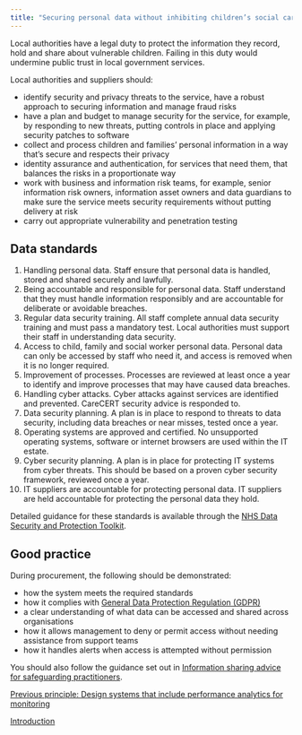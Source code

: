 ```yaml
---
title: "Securing personal data without inhibiting children’s social care practice"
---
```


Local authorities have a legal duty to protect the information they record, hold and share about vulnerable children. Failing in this duty would undermine public trust in local government services.

Local authorities and suppliers should:

* identify security and privacy threats to the service, have a robust approach to securing information and manage fraud risks
* have a plan and budget to manage security for the service, for example, by responding to new threats, putting controls in place and applying security patches to software
* collect and process children and families’ personal information in a way that’s secure and respects their privacy
* identity assurance and authentication, for services that need them, that balances the risks in a proportionate way 
* work with business and information risk teams, for example, senior information risk owners, information asset owners and data guardians to make sure the service meets security requirements without putting delivery at risk
* carry out appropriate vulnerability and penetration testing

## Data standards

1. Handling personal data. Staff ensure that personal data is handled, stored and shared securely and lawfully. 
2. Being accountable and responsible for personal data. Staff understand that they must handle information responsibly and are accountable for deliberate or avoidable breaches.
3. Regular data security training. All staff complete annual data security training and must pass a mandatory test. Local authorities must support their staff in understanding data security.
4. Access to child, family and social worker personal data. Personal data can only be accessed by staff who need it, and access is removed when it is no longer required.
5. Improvement of processes. Processes are reviewed at least once a year to identify and improve processes that may have caused data breaches. 
6. Handling cyber attacks. Cyber attacks against services are identified and prevented. CareCERT security advice is responded to.
7. Data security planning. A plan is in place to respond to threats to data security, including data breaches or near misses, tested once a year. 
8. Operating systems are approved and certified. No unsupported operating systems, software or internet browsers are used within the IT estate.
9. Cyber security planning. A plan is in place for protecting IT systems from cyber threats. This should be based on a proven cyber security framework, reviewed once a year.
10. IT suppliers are accountable for protecting personal data. IT suppliers are held accountable for protecting the personal data they hold.

Detailed guidance for these standards is available through the [NHS Data Security and Protection Toolkit](https://digital.nhs.uk/about-nhs-digital/our-work/nhs-digital-data-and-technology-standards/framework/beta---data-security-standards).

## Good practice

During procurement, the following should be demonstrated:

* how the system meets the required standards 
* how it complies with [General Data Protection Regulation (GDPR)](https://ico.org.uk/for-organisations/guide-to-data-protection/guide-to-the-general-data-protection-regulation-gdpr/)
* a clear understanding of what data can be accessed and shared across organisations
* how it allows management to deny or permit access without needing assistance from support teams
* how it handles alerts when access is attempted without permission

You should also follow the guidance set out in [Information sharing advice for safeguarding practitioners](https://www.gov.uk/government/publications/safeguarding-practitioners-information-sharing-advice).

[Previous principle: Design systems that include performance analytics for monitoring](/principle-6)

[Introduction](/index)
